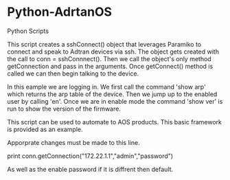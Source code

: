 # Python-AdrtanOS
Python Scripts

This script creates a sshConnect() object that leverages Paramiko to connect and speak to Adtran devices via ssh.  The object gets created with the call to conn = sshConnnect().  Then we call the object's only method getConnection and pass in the arguments.  Once getConnect() method is called we can then begin talking to the device.

In this eample we are logging in.  We first call the command 'show arp' which returns the arp table of the device.  Then we jump up to the enabled user by calling 'en'.  Once we are in enable mode the command 'show ver' is run to show the version of the firmware.

This script can be used to automate to AOS products.  This basic framework is provided as an example.

Apporprate changes must be made to this line. 

print conn.getConnection("172.22.1.1","admin","password")

As well as the enable password if it is diffrent then default.
